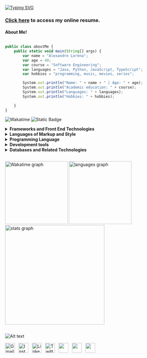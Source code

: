 <!DOCTYPE html>
<html lang="pt-br">
<head>
    <meta charset="UTF-8">
    <meta name="viewport" content="width=device-width, initial-scale=1">
    <link rel="stylesheet" type="text/css" href="estilo.css">
</head>
<body>

[![Typing SVG](https://readme-typing-svg.demolab.com?font=Fira+Code&pause=1000&multiline=true&random=false&width=800&lines=%E2%95%90%E2%95%90%E2%95%90%E2%95%90%E2%95%90%E2%95%90%E2%95%90%E2%95%90%E2%95%90%E2%95%90%E2%95%90%E2%95%90%E2%95%90%E2%95%90%E2%95%90%E2%95%90%E2%95%90%E2%95%90%E2%95%90%E2%95%90%E2%95%90%E2%95%90%E2%95%90%E2%95%90%E2%95%90+Hy%2C++I'm+Al%C3%AA!+%E2%98%BB+%E2%95%90%E2%95%90%E2%95%90%E2%95%90%E2%95%90%E2%95%90%E2%95%90%E2%95%90%E2%95%90%E2%95%90%E2%95%90%E2%95%90%E2%95%90%E2%95%90%E2%95%90%E2%95%90%E2%95%90%E2%95%90%E2%95%90%E2%95%90%E2%95%90%E2%95%90%E2%95%90%E2%95%90;%E2%95%90%E2%95%90%E2%95%90%E2%95%90%E2%95%90%E2%95%90%E2%95%90%E2%95%90%E2%95%90%E2%95%90%E2%95%90%E2%95%90%E2%95%90%E2%95%90+Java+and+Python+development+student!++%E2%95%90%E2%95%90%E2%95%90%E2%95%90%E2%95%90%E2%95%90%E2%95%90%E2%95%90%E2%95%90%E2%95%90%E2%95%90%E2%95%90%E2%95%90)](https://git.io/typing-svg)
### [Click here](https://alexandrelorena.github.io/index.html) to access my online resume.

#### About Me!
```javascript

public class aboutMe {
    public static void main(String[] args) {
        var name = "Alexandre Lorena";
        var age = 49;
        var course = "Software Engineering";
        var languages = "Java, Python, JavaScript, TypeScript";
        var hobbies = "programming, music, movies, series";

        System.out.println("Name: " + name + " | Age: " + age);
        System.out.println("Academic education: " + course);
        System.out.println("Languages: " + languages);
        System.out.println("Hobbies: " + hobbies);
        
    }
}


```

<!-- CHECKBOX

- [ ] checkbox
* [X] checkbox
- [X] checkbox
+ [X] checkbox -->

<p>
  <a href="https://wakatime.com/@53fb849d-9501-4f2c-90d1-a4aeaa90ef65" style="text-decoration: none;">
    <img src="https://wakatime.com/badge/user/53fb849d-9501-4f2c-90d1-a4aeaa90ef65.svg" alt="Wakatime"></a>
  <a href="https://github.com/alexandrelorena?tab=repositories" style="text-decoration: none;">
    <img alt="Static Badge" src="https://img.shields.io/badge/angular%20%7C%20bootstrap4%20%7C%20%20django%20%7C%20java%20%7C%20js%20%7C%20mysql%20%7C%20%20postgres%20%7C%20python%20%7C%20spring%20%7C%20typescript%20%7C-%3E%20developer%20__-blue?style=flat">
  </a>
</p>

<!-- > [!NOTE]
> Useful information that users should know, even when skimming content.

> [!TIP]
> Helpful advice for doing things better or more easily.

> [!IMPORTANT]
> Key information users need to know to achieve their goal.

> [!WARNING]
> Urgent info that needs immediate user attention to avoid problems.

> [!CAUTION]
> Advises about risks or negative outcomes of certain actions.x'x'' -->

<!-- <span style="color:yellow;">Este é um texto amarelo.</span> -->

 <details> 
 <summary><strong>Frameworks and Front End Technologies</strong></summary>
 <br>
 <div>
  <a href="https://github.com/alexandrelorena/SuperPecas.git" style="text-decoration: none;"><img src="https://skillicons.dev/icons?i=spring" alt="Springboot" height="45"></a>&nbsp; 
  <a href="https://github.com/alexandrelorena/SuperPecas.git" style="text-decoration: none;"><img src="https://skillicons.dev/icons?i=angular" alt="Angular" height="45"></a>&nbsp; 
  <a href="" style="text-decoration: none;"><img src="https://skillicons.dev/icons?i=django" alt="Django" height="45"></a>&nbsp;
  <a href="" style="text-decoration: none;"><img src="https://skillicons.dev/icons?i=react" alt="React" height="45"></a> 
</div>
</details>


<!-- 
<div style="width: 780;">
    <hr style="height: 3; background-color: #373e48;">
</div> -->

 <details> 
 <summary><strong>Languages of Markup and Style</strong></summary>
 <br>
<div>
  <a href="https://github.com/alexandrelorena/alexandrelorena.github.io" style="text-decoration: none;"><img src="https://skillicons.dev/icons?i=html" alt="HTML" height="45"></a>&nbsp; 
  <a href="https://github.com/alexandrelorena/alexandrelorena.github.io" style="text-decoration: none;"><img src="https://skillicons.dev/icons?i=css" alt="CSS" height="45"></a>&nbsp;  
  <a href=""style="text-decoration: none;"><img src="https://skillicons.dev/icons?i=bootstrap" alt="Bootstrap" height="45"></a>&nbsp;
  <a href="https://github.com/alexandrelorena/alexandrelorena.github.io" style="text-decoration: none;"><img src="https://skillicons.dev/icons?i=markdown" alt="markdown" height="45"></a>&nbsp; 
</div>
</details>

<!-- <div style="width: 780;">
    <hr style="height: 3; background-color: #373e48;">
</div> -->

 <details> 
 <summary><strong>Programming Language</strong></summary>
 <br>
<div>
  <a href="https://github.com/alexandrelorena/Python" style="text-decoration: none;"><img src="https://skillicons.dev/icons?i=python" alt="Python" height="45"></a>&nbsp;
  <a href="https://github.com/alexandrelorena/JavaEssencial" style="text-decoration: none;"><img src="https://skillicons.dev/icons?i=java" alt="Java" height="45"></a>&nbsp; 
  <a href="https://github.com/alexandrelorena?tab=repositories" style="text-decoration: none;"><img src="https://skillicons.dev/icons?i=javascript" alt="JavaScript" height="45"></a>&nbsp; 
  <a href="https://github.com/alexandrelorena/SuperPecas.git" style="text-decoration: none;"><img src="https://skillicons.dev/icons?i=typescript" alt="TypeScript" height="45"></a>
</div>
</details>

<!-- <div style="width: 780;">
    <hr style="height: 3; background-color: #373e48;">
</div> -->

 <details> 
 <summary><strong>Development tools</strong></summary>
 <br>
<div>
  <a href="https://github.com/alexandrelorena/SuperPecas.git" style="text-decoration: none;"><img src="https://skillicons.dev/icons?i=maven" alt="Maven" height="45"></a>&nbsp; 
  <a href="https://github.com/alexandrelorena/SuperPecas.git" style="text-decoration: none;"><img src="https://skillicons.dev/icons?i=hibernate" alt="Hibernate" height="45"></a>&nbsp; 
  <a href="" style="text-decoration: none;"><img src="https://skillicons.dev/icons?i=git" alt="Git" height="45"></a>&nbsp; 
  <a href="" style="text-decoration: none;"><img src="https://skillicons.dev/icons?i=idea" alt="Idea" height="45"></a>&nbsp; 
  <a href="" style="text-decoration: none;"><img src="https://skillicons.dev/icons?i=eclipse" alt="Eclipse" height="45"></a>&nbsp; 
  <a href="" style="text-decoration: none;"><img src="https://skillicons.dev/icons?i=vscode" alt="VSCode" height="45"></a>&nbsp;
  <a href="" style="text-decoration: none;"><img src="https://skillicons.dev/icons?i=pycharm" alt="Pycharm" height="45"></a>
</div>
</details>

<!-- <div style="width: 780;">
    <hr style="height: 3; background-color: #373e48;">
</div> -->

 <details> 
 <summary><strong>Databases and Related Technologies</strong></summary>
 <br>
<div>
  <a href="https://github.com/alexandrelorena/SuperPecas.git" style="text-decoration: none;"><img src="https://skillicons.dev/icons?i=azure" alt="Azure" height="45"></a>&nbsp; 
  <a href="" style="text-decoration: none;"><img src="https://skillicons.dev/icons?i=aws" alt="AWS" height="45"></a>&nbsp; 
  <a href="" style="text-decoration: none;"><img src="https://skillicons.dev/icons?i=sqlite" alt="SQLite" height="45"></a>&nbsp; 
  <a href="https://github.com/alexandrelorena/SuperPecas.git" style="text-decoration: none;"><img src="https://skillicons.dev/icons?i=mysql" alt="MySQL" height="45"></a>&nbsp; 
  <a href="" style="text-decoration: none;"><img src="https://skillicons.dev/icons?i=postgres" alt="PostgreSQL" height="45"></a>&nbsp; 
  <a href="" style="text-decoration: none;"><img src="https://skillicons.dev/icons?i=mongodb" alt="MongoDB" height="45"></a>&nbsp; 
  <a href="https://github.com/alexandrelorena/SuperPecas.git" style="text-decoration: none;"><img src="https://skillicons.dev/icons?i=docker" alt="Docker" height="45"></a>&nbsp;
  <a href="" style="text-decoration: none;"><img src="https://skillicons.dev/icons?i=nodejs" alt="Node.js" height="45"></a>
</div>
</details>

<!-- <div style="width: 780;">
    <hr style="height: 3; background-color: #373e48;">
</div> -->
<!--
[![My Skills](https://skillicons.dev/icons?i=git,java,php,python,css,html,javascript,markdown,idea,eclipse,vscode,django,bootstrap,sqlite,mysql,mongodb,nodejs,aws,&perline=14)](https://skillicons.dev)
-->

<!-- <img src="https://i.imgur.com/h1q7oo1.jpg" width="780" height="5"> -->

<img src="https://i.imgur.com/h1q7oo1.jpg" width="840" height="1"><br>

<div>
<img src="https://github-readme-stats.vercel.app/api/wakatime?username=@alexandrelorena&v=2&theme=react&bg_color=22272E&icon_color=98C1D9&text_color=98C1D9&title_color=FFFFFF&border_color=444444" height="205" alt="Wakatime graph"/>
<img src="https://github-readme-stats.vercel.app/api/top-langs?username=alexandrelorena&locale=en&hide_title=false&layout=compact&card_width=320&langs_count=5&theme=react&hide_border=false&order=2&bg_color=22272E&icon_color=EE6C4D&text_color=98C1D9&title_color=FFFFFF&border_color=444444" height="205" alt="languages graph"/>

  <!-- <img src="https://github-readme-stats.vercel.app/api/wakatime?username=@alexandrelorena&v=2&theme=react" height="205" alt="languages graph"/>
  <img src="https://github-readme-stats.vercel.app/api/top-langs?username=alexandrelorena&locale=en&hide_title=false&layout=compact&card_width=320&langs_count=5&theme=react&hide_border=false&order=2" height="205" alt="languages graph"/> -->
  <br>
  <!-- <img src="https://github-readme-stats.vercel.app/api?username=alexandrelorena&hide_title=false&hide_rank=false&show_icons=true&include_all_commits=true&count_private=true&disable_animations=false&theme=react&locale=en&hide_border=false&order=1" height="330" alt="stats graph"/> -->

  <img src="https://github-readme-stats.vercel.app/api?username=alexandrelorena&hide_title=false&hide_rank=false&show_icons=true&include_all_commits=true&count_private=true&disable_animations=false&theme=react&locale=en&hide_border=false&order=1&bg_color=22272E&icon_color=EE6C4D&text_color=98C1D9&title_color=FFFFFF&border_color=444444" height="325" alt="stats graph"/>
</div>


  <!-- <img src="https://github-readme-stats.vercel.app/api?username=alexandrelorena&hide_title=false&hide_rank=false&show_icons=true&include_all_commits=true&count_private=true&disable_animations=false&theme=react&locale=en&hide_border=false&order=1&bg_color=00000000&icon_color=FF7B72&text_color=586069&title_color=F0F6FC&border_color=444444" height="330" alt="stats graph"/> -->

 <!-- <img src="https://github-readme-stats.vercel.app/api?username=alexandrelorena&hide_title=false&hide_rank=false&show_icons=true&include_all_commits=true&count_private=true&disable_animations=false&theme=react&locale=en&hide_border=false&order=1&bg_color=00000000&icon_color=FFD700&text_color=F0F6FC&title_color=FFD700&border_color=444444" height="330" alt="stats graph"/>

 <img src="https://github-readme-stats.vercel.app/api?username=alexandrelorena&hide_title=false&hide_rank=false&show_icons=true&include_all_commits=true&count_private=true&disable_animations=false&theme=react&locale=en&hide_border=false&order=1&bg_color=00000000&icon_color=FF7B72&text_color=586069&title_color=FFD700&border_color=444444" height="330" alt="stats graph"/> -->





<img src="https://i.imgur.com/h1q7oo1.jpg" width="840" height="1"><br>

<!-- https://github-readme-stats.vercel.app/api?username=alexandrelorena&hide_title=false&hide_rank=false&show_icons=true&include_all_commits=true&count_private=true&disable_animations=false&theme=react&locale=en&hide_border=false&order=1 -->


![Alt text](https://spotify-recently-played-readme.vercel.app/api?user=22auh44sgodxcezzorqr3pmsy&width=780)

<div>
  <a href="mailto:alexandre.lorena@gmail.com" style="text-decoration: none;">
    <img src="https://cdn.simpleicons.org/gmail" alt="Gmail" width="32" height="32"></a>&nbsp;&nbsp;
  <a href="https://www.instagram.com/alexandre_lorena/" style="text-decoration: none;">
    <img src="https://cdn.simpleicons.org/instagram" alt="Instagram" width="32" height="32"></a>&nbsp;&nbsp;
  <a href="https://www.linkedin.com/in/alexandreluizlorena/" style="text-decoration: none;">
    <img src="https://cdn.simpleicons.org/linkedin" alt="LinkedIn" width="32" height="32"></a>&nbsp;&nbsp;
  <a href="https://twitter.com/alefaith" style="text-decoration: none;">
    <img src="https://cdn.simpleicons.org/twitter" alt="Twitter" width="32" height="32"></a>&nbsp;&nbsp;
  <a href="https://www.youtube.com/@alefaith2008/featured" style="text-decoration: none;">
    <img src="https://cdn.simpleicons.org/youtube" width="32" height="32"></a>&nbsp;&nbsp;
  <a href="https://steamcommunity.com/id/alexandrelorena/" style="text-decoration: none;">
    <img src="https://cdn.simpleicons.org/steam/gray" width="32" height="32"></a>&nbsp;&nbsp;
  <a href="https://discord.com/channels/alelorena" style="text-decoration: none;">
    <img src="https://cdn.simpleicons.org/discord" width="32" height="32"></a>
</div>

</body>
</html>
